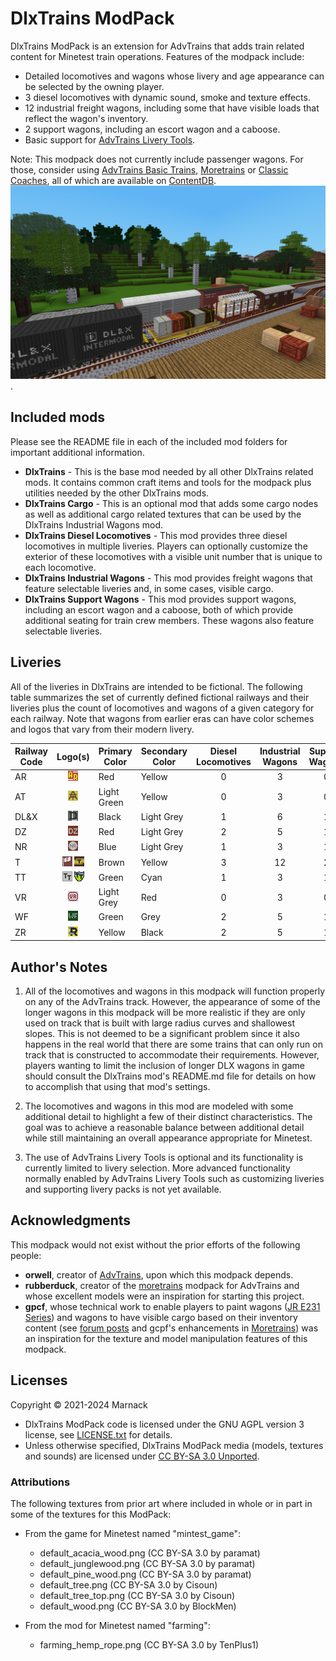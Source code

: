 # DlxTrains ModPack

DlxTrains ModPack is an extension for AdvTrains that adds train related content for Minetest train operations.  Features of the modpack include:

- Detailed locomotives and wagons whose livery and age appearance can be selected by the owning player.
- 3 diesel locomotives with dynamic sound, smoke and texture effects.
- 12 industrial freight wagons, including some that have visible loads that reflect the wagon's inventory.
- 2 support wagons, including an escort wagon and a caboose.
- Basic support for [AdvTrains Livery Tools](https://content.minetest.net/packages/Marnack/advtrains_livery_tools/).

Note: This modpack does not currently include passenger wagons. For those, consider using [AdvTrains Basic Trains](https://content.minetest.net/packages/orwell/basic_trains/), [Moretrains](https://content.minetest.net/packages/gpcf/moretrains/) or [Classic Coaches](https://content.minetest.net/packages/Marnack/classic_coaches/), all of which are available on [ContentDB](https://content.minetest.net/).
![](screenshot.png).

## Included mods

Please see the README file in each of the included mod folders for important additional information.

- **DlxTrains** - This is the base mod needed by all other DlxTrains related mods.  It contains common craft items and tools for the modpack plus utilities needed by the other DlxTrains mods.
- **DlxTrains Cargo** - This is an optional mod that adds some cargo nodes as well as additional cargo related textures that can be used by the DlxTrains Industrial Wagons mod.
- **DlxTrains Diesel Locomotives** - This mod provides three diesel locomotives in multiple liveries.  Players can optionally customize the exterior of these locomotives with a visible unit number that is unique to each locomotive.
- **DlxTrains Industrial Wagons** - This mod provides freight wagons that feature selectable liveries and, in some cases, visible cargo.
- **DlxTrains Support Wagons** - This mod provides support wagons, including an escort wagon and a caboose, both of which provide additional seating for train crew members.  These wagons also feature selectable liveries.

## Liveries

All of the liveries in DlxTrains are intended to be fictional.  The following table summarizes the set of currently defined fictional railways and their liveries plus the count of locomotives and wagons of a given category for each railway.  Note that wagons from earlier eras can have color schemes and logos that vary from their modern livery.

Railway Code|Logo(s)|Primary Color|Secondary Color|Diesel Locomotives|Industrial Wagons|Support Wagons
---|:---:|---|---|:---:|:---:|:---:
AR|![](dlxtrains/textures/dlxtrains_logo_ar.png)|Red|Yellow|0|3|0
AT|![](dlxtrains/textures/dlxtrains_logo_at.png)|Light Green|Yellow|0|3|0
DL&X|![](dlxtrains/textures/dlxtrains_logo_dlx.png)|Black|Light Grey|1|6|1
DZ|![](dlxtrains/textures/dlxtrains_logo_dz.png)|Red|Light Grey|2|5|1
NR|![](dlxtrains/textures/dlxtrains_logo_nr.png)|Blue|Light Grey|1|3|1
T|![](dlxtrains/textures/dlxtrains_logo_t_2.png) ![](dlxtrains/textures/dlxtrains_logo_t.png)|Brown|Yellow|3|12|2
TT|![](dlxtrains/textures/dlxtrains_logo_tt.png) ![](dlxtrains/textures/dlxtrains_logo_tt_2.png)|Green|Cyan|1|3|1
VR|![](dlxtrains/textures/dlxtrains_logo_vr.png)|Light Grey|Red|0|3|0
WF|![](dlxtrains/textures/dlxtrains_logo_wf.png)|Green|Grey|2|5|1
ZR|![](dlxtrains/textures/dlxtrains_logo_zr.png)|Yellow|Black|2|5|1

## Author's Notes

1) All of the locomotives and wagons in this modpack will function properly on any of the AdvTrains track.  However, the appearance of some of the longer wagons in this modpack will be more realistic if they are only used on track that is built with large radius curves and shallowest slopes.  This is not deemed to be a significant problem since it also happens in the real world that there are some trains that can only run on track that is constructed to accommodate their requirements.  However, players wanting to limit the inclusion of longer DLX wagons in game should consult the DlxTrains mod's README.md file for details on how to accomplish that using that mod's settings.

2) The locomotives and wagons in this mod are modeled with some additional detail to highlight a few of their distinct characteristics.  The goal was to achieve a reasonable balance between additional detail while still maintaining an overall appearance appropriate for Minetest.

3) The use of AdvTrains Livery Tools is optional and its functionality is currently limited to livery selection.  More advanced functionality normally enabled by AdvTrains Livery Tools such as customizing liveries and supporting livery packs is not yet available.

## Acknowledgments

This modpack would not exist without the prior efforts of the following people:

- **orwell**, creator of [AdvTrains](http://advtrains.de/wiki/doku.php), upon which this modpack depends.
- **rubberduck**, creator of the [moretrains](https://forum.minetest.net/viewtopic.php?f=9&t=24112) modpack for AdvTrains and whose excellent models were an inspiration for starting this project.
- **gpcf**, whose technical work to enable players to paint wagons ([JR E231 Series](https://advtrains.de/wiki/doku.php?id=usage:trains:advtrains_train_jre231)) and wagons to have visible cargo based on their inventory content (see [forum posts](https://forum.minetest.net/viewtopic.php?f=9&t=24112&start=25) and gcpf's enhancements in [Moretrains](https://content.minetest.net/packages/gpcf/moretrains/)) was an inspiration for the texture and model manipulation features of this modpack.

## Licenses

Copyright © 2021-2024 Marnack

- DlxTrains ModPack code is licensed under the GNU AGPL version 3 license, see [LICENSE.txt](LICENSE.txt) for details.
- Unless otherwise specified, DlxTrains ModPack media (models, textures and sounds) are licensed under [CC BY-SA 3.0 Unported](https://creativecommons.org/licenses/by-sa/3.0/).

### Attributions

The following textures from prior art where included in whole or in part in some of the textures for this ModPack:

- From the game for Minetest named "mintest_game":
	- default_acacia_wood.png (CC BY-SA 3.0 by paramat)
	- default_junglewood.png (CC BY-SA 3.0 by paramat)
	- default_pine_wood.png (CC BY-SA 3.0 by paramat)
	- default_tree.png (CC BY-SA 3.0 by Cisoun)
	- default_tree_top.png (CC BY-SA 3.0 by Cisoun)
	- default_wood.png (CC BY-SA 3.0 by BlockMen)

- From the mod for Minetest named "farming":
	- farming_hemp_rope.png (CC BY-SA 3.0 by TenPlus1)
